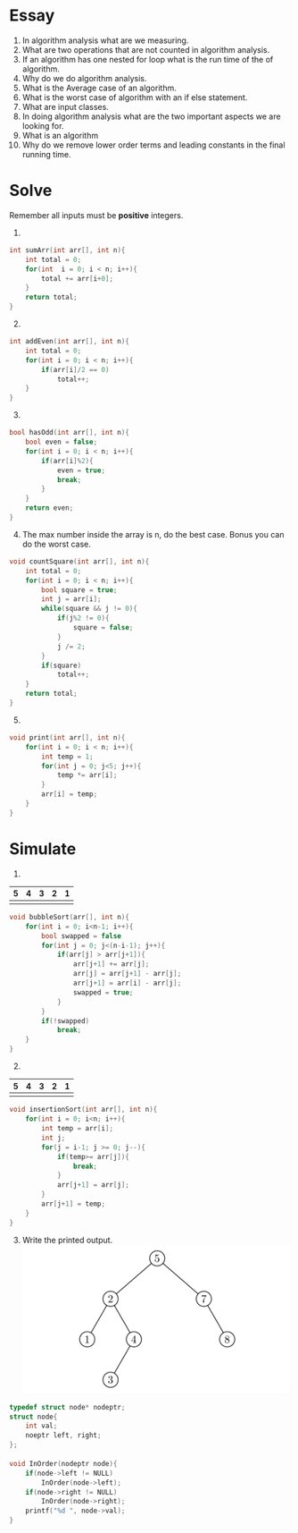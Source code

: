 # Essay
1. In algorithm analysis what are we measuring.
2. What are two operations that are not counted in algorithm analysis.
3. If an algorithm has one nested for loop 
what is the run time of the of algorithm.
4. Why do we do algorithm analysis.
5. What is the Average case of an algorithm.
6. What is the worst case of algorithm with an if else statement.
7. What are input classes.
8. In doing algorithm analysis 
what are the two important aspects we are looking for.
9. What is an algorithm
10. Why do we remove lower order terms and leading constants in the final running time.

# Solve
Remember all inputs must be **positive** integers.

1.
```c
int sumArr(int arr[], int n){
    int total = 0;
    for(int  i = 0; i < n; i++){
        total += arr[i+0];
    }
    return total;
}
```
2.
```c
int addEven(int arr[], int n){
    int total = 0;
    for(int i = 0; i < n; i++){
        if(arr[i]/2 == 0)
            total++;
    }
}
```
3.
```c
bool hasOdd(int arr[], int n){
    bool even = false;
    for(int i = 0; i < n; i++){
        if(arr[i]%2){
            even = true;
            break;
        }
    }
    return even;
}
```
4. The max number inside the array is n, do the best case.
Bonus you can do the worst case.
```c
void countSquare(int arr[], int n){
    int total = 0;
    for(int i = 0; i < n; i++){
        bool square = true;
        int j = arr[i];
        while(square && j != 0){
            if(j%2 != 0){
                square = false;
            }
            j /= 2;
        }
        if(square)
            total++;
    }
    return total;
}
```
5.
```c
void print(int arr[], int n){
    for(int i = 0; i < n; i++){
        int temp = 1; 
        for(int j = 0; j<5; j++){
            temp *= arr[i];
        }
        arr[i] = temp;
    }
}
```

# Simulate

1. 
|5|4|3|2|1|
|-|-|-|-|-|
| | | | | |
```c
void bubbleSort(arr[], int n){
    for(int i = 0; i<n-1; i++){
        bool swapped = false
        for(int j = 0; j<(n-i-1); j++){
            if(arr[j] > arr[j+1]){
                arr[j+1] += arr[j];
                arr[j] = arr[j+1] - arr[j];
                arr[j+1] = arr[i] - arr[j];
                swapped = true;
            }
        }
        if(!swapped)
            break;
    }
}
```
2. 
|5|4|3|2|1|
|-|-|-|-|-|
| | | | | |

```c
void insertionSort(int arr[], int n){
    for(int i = 0; i<n; i++){
        int temp = arr[i];
        int j;
        for(j = i-1; j >= 0; j--){
            if(temp>= arr[j]){
                break;
            }
            arr[j+1] = arr[j];
        }
        arr[j+1] = temp;
    }
}
```
3. Write the printed output.
![BST_test](Images/BST_test.png)
```c
typedef struct node* nodeptr;
struct node{
    int val;
    noeptr left, right;
};

void InOrder(nodeptr node){
    if(node->left != NULL)
        InOrder(node->left);
    if(node->right != NULL)
        InOrder(node->right);
    printf("%d ", node->val);
}
```

